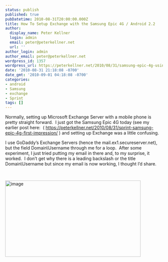 ```yaml
---
status: publish
published: true
pubDatetime: 2010-08-31T20:00:00.000Z
title: How To Setup Exchange with the Samsung Epic 4G / Android 2.2
author:
  display_name: Peter Kellner
  login: admin
  email: peter@peterkellner.net
  url: ''
author_login: admin
author_email: peter@peterkellner.net
wordpress_id: 1357
wordpress_url: https://peterkellner.net/2010/08/31/samsung-epic-4g-using-microsoft-exchange-with-godaddy/
date: '2010-08-31 21:18:08 -0700'
date_gmt: '2010-09-01 04:18:08 -0700'
categories:
- android
- Samsung
- exchange
- Sprint
tags: []
---
```

<p>Normally, setting up Microsoft Exchange Server with a mobile phone is pretty straight forward.&#160; I just got the Samsung Epic 4G today (see my earlier post here:&#160; ( <a title="https://peterkellner.net/2010/08/31/sprint-samsung-epic-4g-first-impression/" href="/2010/08/31/sprint-samsung-epic-4g-first-impression/">https://peterkellner.net/2010/08/31/sprint-samsung-epic-4g-first-impression/</a> ) and setting up Exchange was a little confusing.&#160; </p>
<p>I use GoDaddy’s Exchange Servers (hence the mail.ex1.secureserver.net), but the field Domain\Username through me for a loop.&#160; After some experiment, I just tried putting my email in there and, to my surprise, it worked.&#160; I don’t get why there is a leading backslash or the title Domain\Username but since my email is now working, I thought I’d share.</p>
<p>&#160;</p>
<p><a href="/FilesForWebDownload/HowToSetupExchangewiththeSamsungEpic4G.2_12B80/image.png"><img style="border-bottom: 0px; border-left: 0px; display: inline; border-top: 0px; border-right: 0px" title="image" border="0" alt="image" src="/FilesForWebDownload/HowToSetupExchangewiththeSamsungEpic4G.2_12B80/image_thumb.png" width="433" height="244" /></a></p>
